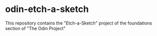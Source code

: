 # odin-etch-a-sketch
This repository contains the "Etch-a-Sketch" project of the foundations section of "The Odin Project"
